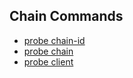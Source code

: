 ## Chain Commands

- [probe chain-id](./probe-chain-id.md)
- [probe chain](./probe-chain.md)
- [probe client](./probe-client.md)
